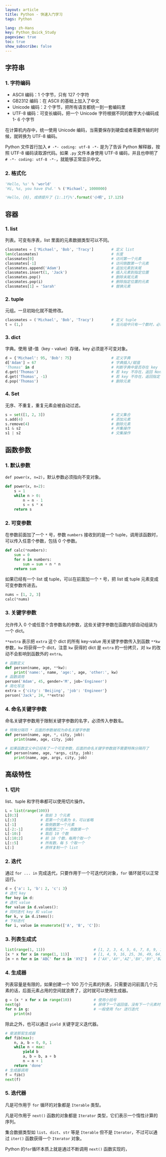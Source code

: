 ```yaml
---
layout: article
title: Python - 快速入门学习
tags: Python

lang: zh-Hans
key: Python_Quick_Study
pageview: true
toc: true
show_subscribe: false
---
```


## 字符串

### 1. 字符编码

- ASCII 编码：1 个字节，只有 127 个字符
- GB2312 编码：在 ASCII 的基础上加入了中文
- Unicode 编码：2 个字节，把所有语言都统一到一套编码里
- UTF-8 编码：可变长编码，把一个 Unicode 字符根据不同的数字大小编码成 1- 6 个字节

在计算机内存中，统一使用 Unicode 编码，当需要保存到硬盘或者需要传输的时候，就转换为 UTF-8 编码。

Python 文件首行加入 `# -*- coding: utf-8 -*-` 是为了告诉 Python 解释器，按照 UTF-8 编码读取源代码。如果 `.py` 文件本身使用 UTF-8 编码，并且也申明了 `# -*- coding: utf-8 -*-`，就能够正常显示中文。

### 2. 格式化

```python
'Hello, %s' % 'world'
'Hi, %s, you have $%d.' % ('Michael', 1000000)
```

```python
'Hello, {0}, 成绩提升了 {1:.1f}%'.format('小明', 17.125)
```

## 容器

### 1. list

列表。可变有序表，list 里面的元素数据类型可以不同。

```python
classmates = ['Michael', 'Bob', 'Tracy']        # 定义 list
len(classmates)                                 # 长度
classmates[0]                                   # 访问第一个元素
classmates[-1]                                  # 访问倒数第一个元素
classmates.append('Adam')                       # 追加元素到末尾
classmates.insert(1, 'Jack')                    # 插入元素到指定位置
classmates.pop()                                # 删除末尾元素
classmates.pop(i)                               # 删除指定位置的元素
classmates[1] = 'Sarah'                         # 替换元素
```

### 2. tuple

元组。一旦初始化就不能修改。

```python
classmates = ('Michael', 'Bob', 'Tracy')        # 定义 tuple
t = (1,)                                        # 当元组中只有一个数时，必须加逗号消除和小括号的歧义
```

### 3. dict

字典。使用 键-值（key - value）存储，key 必须是不可变对象。

```python
d = {'Michael': 95, 'Bob': 75}                  # 定义字典
d['Adam'] = 67                                  # 字典插入/赋值
'Thomas' in d                                   # 判断字典中是否存在 key
d.get('Thomas')                                 # 若 key 不存在，返回 None
d.get('Thomas', -1)                             # 若 key 不存在，返回指定 value
d.pop('Thomas')                                 # 删除元素
```

### 4. Set

无序、不重复，重复元素会被自动过滤。

```python
s = set([1, 2, 3])                              # 定义集合
s.add(4)                                        # 添加元素
s.remove(4)                                     # 删除元素
s1 & s2                                         # 并集操作
s1 | s2                                         # 交集操作
```

## 函数参数

### 1. 默认参数

`def power(x, n=2)`，默认参数必须指向不变对象。

```python
def power(x, n=2):
    s = 1
    while n > 0:
        n = n - 1
        s = s * x
    return s
```

### 2. 可变参数

在参数前面加了一个 `*` 号，参数 `numbers` 接收到的是一个 tuple，调用该函数时，可以传入任意个参数，包括 0 个参数。

```python
def calc(*numbers):
    sum = 0
    for n in numbers:
        sum = sum + n * n
    return sum
```

如果已经有一个 list 或 tuple，可以在前面加一个 `*` 号，把 list 或 tuple 元素变成可变参数传进去。

```python
nums = [1, 2, 3]
calc(*nums)
```

### 3. 关键字参数

允许传入 0 个或任意个含参数名的参数，这些关键字参数在函数内部自动组装为一个 dict。

`**extra` 表示把 `extra` 这个 dict 的所有 key-value 用关键字参数传入到函数 `**kw` 参数，`kw` 将获得一个 dict，注意 `kw` 获得的 dict 是 `extra` 的一份拷贝，对 `kw` 的改动不会影响到函数外的 `extra`。

```python
# 函数定义
def person(name, age, **kw):
    print('name:', name, 'age:', age, 'other:', kw)
# 函数调用
person('Adam', 45, gender='M', job='Engineer')
# 简化写法
extra = {'city': 'Beijing', 'job': 'Engineer'}
person('Jack', 24, **extra)
```

### 4. 命名关键字参数

命名关键字参数用于限制关键字参数的名字，必须传入参数名。

```python
# 特殊分隔符 * 后面的参数被视为命名关键字参数
def person(name, age, *, city, job):
    print(name, age, city, job)

# 如果函数定义中已经有了一个可变参数，后面的命名关键字参数就不需要特殊分隔符了
def person(name, age, *args, city, job):
    print(name, age, args, city, job)

```

## 高级特性

### 1. 切片

list、tuple 和字符串都可以使用切片操作。

```python
L = list(range(100))
L[0:3]          # 取前 3 个元素
L[:3]           # 若第一个元素为 0，可以省略
L[-1]           # 取倒数第一个元素
L[-2:-1]        # 倒数第二个 — 倒数第一个
L[-10:]         # 取后 10 个数
L[:10:2]        # 前 10 个数，每两个取一个
L[::5]          # 所有数，每 5 个取一个
L[:]            # 原样复制一个 list
```

### 2. 迭代

通过 `for ... in` 完成迭代，只要作用于一个可迭代的对象，`for` 循环就可以正常运行。

```python
d = {'a': 1, 'b': 2, 'c': 3}
# 迭代 key
for key in d:
# 迭代 value
for value in d.values():
# 同时迭代 key 和 value
for k, v in d.items():
# 下标迭代
for i, value in enumerate(['A', 'B', 'C']):
```

### 3. 列表生成式

```python
list(range(1, 11))                      # [1, 2, 3, 4, 5, 6, 7, 8, 9, 10]
[x * x for x in range(1, 11)]           # [1, 4, 9, 16, 25, 36, 49, 64, 81, 100]
[m + n for m in 'ABC' for n in 'XYZ']   # ['AX','AY','AZ','BX','BY','BZ','CX','CY','CZ']
```

### 4. 生成器

列表容量是有限的，如果创建一个 100 万个元素的列表，只需要访问前面几个元素的话，后面元素占用的空间就浪费了，这时就可以使用生成器。

```python
g = (x * x for x in range(10))          # 使用小括号
next(g)                                 # 获得下一个返回值，没有下一个元素时抛出 StopIteration
for n in g:                             # 一般使用 for 进行迭代
  	print(n)
```

除此之外，也可以通过 `yield` 关键字定义迭代器。

```python
# 斐波那契生成器
def fib(max):
    n, a, b = 0, 0, 1
    while n < max:
        yield b
        a, b = b, a + b
        n = n + 1
    return 'done'
# 生成器调用
f = fib()
next(f)
```

### 5. 迭代器

凡是可作用于 `for` 循环的对象都是 `Iterable` 类型。

凡是可作用于 `next()` 函数的对象都是 `Iterator` 类型，它们表示一个惰性计算的序列。

集合数据类型如 `list`、`dict`、`str` 等是 `Iterable` 但不是 `Iterator`，不过可以通过 `iter()` 函数获得一个 `Iterator` 对象。

Python 的`for`循环本质上就是通过不断调用 `next()` 函数实现的，


